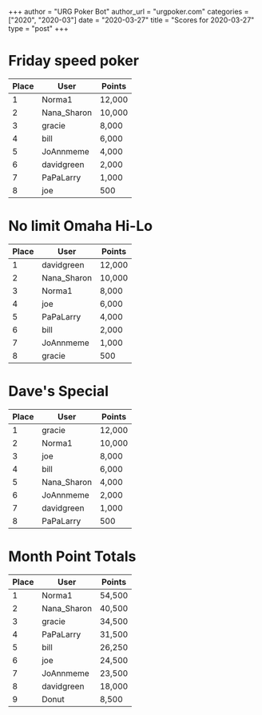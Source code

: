 +++
author = "URG Poker Bot"
author_url = "urgpoker.com"
categories = ["2020", "2020-03"]
date = "2020-03-27"
title = "Scores for 2020-03-27"
type = "post"
+++
# Friday speed poker

| Place | User | Points |
|-------|------|--------|
| 1 | Norma1 | 12,000 |
| 2 | Nana_Sharon | 10,000 |
| 3 | gracie | 8,000 |
| 4 | bill | 6,000 |
| 5 | JoAnnmeme | 4,000 |
| 6 | davidgreen | 2,000 |
| 7 | PaPaLarry | 1,000 |
| 8 | joe | 500 |

# No limit Omaha Hi-Lo

| Place | User | Points |
|-------|------|--------|
| 1 | davidgreen | 12,000 |
| 2 | Nana_Sharon | 10,000 |
| 3 | Norma1 | 8,000 |
| 4 | joe | 6,000 |
| 5 | PaPaLarry | 4,000 |
| 6 | bill | 2,000 |
| 7 | JoAnnmeme | 1,000 |
| 8 | gracie | 500 |

# Dave's Special

| Place | User | Points |
|-------|------|--------|
| 1 | gracie | 12,000 |
| 2 | Norma1 | 10,000 |
| 3 | joe | 8,000 |
| 4 | bill | 6,000 |
| 5 | Nana_Sharon | 4,000 |
| 6 | JoAnnmeme | 2,000 |
| 7 | davidgreen | 1,000 |
| 8 | PaPaLarry | 500 |

# Month Point Totals

| Place | User | Points |
|-------|------|--------|
| 1 | Norma1 | 54,500 |
| 2 | Nana_Sharon | 40,500 |
| 3 | gracie | 34,500 |
| 4 | PaPaLarry | 31,500 |
| 5 | bill | 26,250 |
| 6 | joe | 24,500 |
| 7 | JoAnnmeme | 23,500 |
| 8 | davidgreen | 18,000 |
| 9 | Donut | 8,500 |
